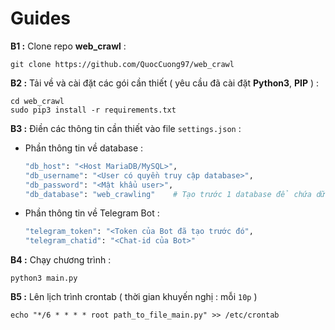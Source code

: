 # Guides
**B1 :** Clone repo **web_crawl** :
```
git clone https://github.com/QuocCuong97/web_crawl
```
**B2 :** Tải về và cài đặt các gói cần thiết ( yêu cầu đã cài đặt **Python3**, **PIP** ) :
```
cd web_crawl
sudo pip3 install -r requirements.txt
```
**B3 :** Điền các thông tin cần thiết vào file `settings.json` :
- Phần thông tin về database :
    ```sh
    "db_host": "<Host MariaDB/MySQL>",
    "db_username": "<User có quyền truy cập database>",
    "db_password": "<Mật khẩu user>",
    "db_database": "web_crawling"    # Tạo trước 1 database để chứa dữ liệu crawl
    ```
- Phần thông tin về Telegram Bot :
    ```sh
    "telegram_token": "<Token của Bot đã tạo trước đó",
    "telegram_chatid": "<Chat-id của Bot>"
    ```
**B4 :** Chạy chương trình :
```
python3 main.py
```
**B5 :** Lên lịch trình crontab ( thời gian khuyến nghị : mỗi `10p` )
```
echo "*/6 * * * * root path_to_file_main.py" >> /etc/crontab
